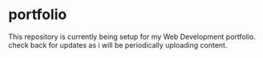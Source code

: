 # portfolio
This repository is currently being setup for my Web Development portfolio. check back for updates as i will be periodically uploading content. 
